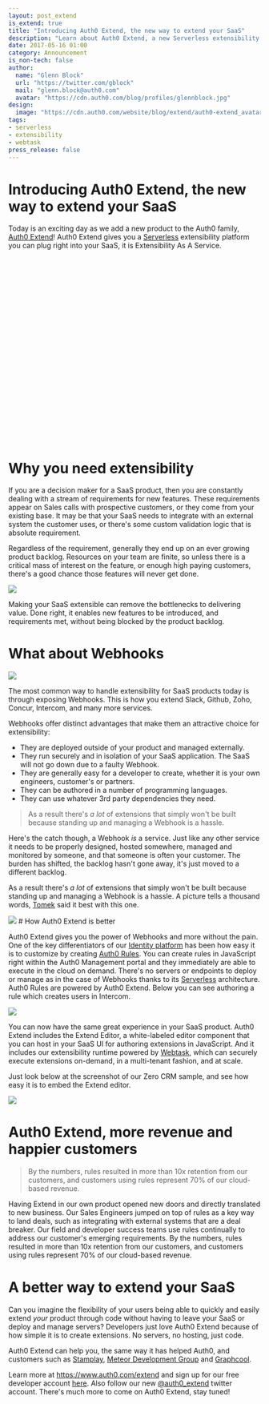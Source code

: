 ```yaml
---
layout: post_extend
is_extend: true
title: "Introducing Auth0 Extend, the new way to extend your SaaS"
description: "Learn about Auth0 Extend, a new Serverless extensibility platform which enables rapidly extending and customizing your SaaS"
date: 2017-05-16 01:00
category: Announcement
is_non-tech: false
author:
  name: "Glenn Block"
  url: "https://twitter.com/gblock"
  mail: "glenn.block@auth0.com"
  avatar: "https://cdn.auth0.com/blog/profiles/glennblock.jpg"
design:
  image: "https://cdn.auth0.com/website/blog/extend/auth0-extend_avatar.png"
tags:
- serverless
- extensibility
- webtask
press_release: false
---
```

# Introducing Auth0 Extend, the new way to extend your SaaS 

Today is an exciting day as we add a new product to the Auth0 family, [Auth0 Extend](https://www.auth0.com/extend?utm_medium=blog&utm_campaign=extend_launch&utm_source=auth0.com)! Auth0 Extend gives you a [Serverless](https://martinfowler.com/articles/serverless.html) extensibility platform you can plug right into your SaaS, it is Extensibility As A Service.

<script src="//fast.wistia.com/embed/medias/gdmdh89ehj.jsonp" async></script>
<script src="//fast.wistia.com/assets/external/E-v1.js" async></script>
<div class="wistia_embed wistia_async_gdmdh89ehj" style="height:349px;width:620px">&nbsp;</div>
<br>

# Why you need extensibility

If you are a decision maker for a SaaS product, then you are constantly dealing with a stream of requirements for new features. These requirements appear on Sales calls with prospective customers, or they come from your existing base. It may be that your SaaS needs to integrate with an external system the customer uses, or there's some custom validation logic that is absolute requirement. 

Regardless of the requirement, generally they end up on an ever growing product backlog. Resources on your team are finite, so unless there is a critical mass of interest on the feature, or enough high paying customers, there's a good chance those features will never get done.
<p><p><p>
<img src="http://dilbert.com/strip/2013-02-25"/>
<p>

Making your SaaS extensible can remove the bottlenecks to delivering value. Done right, it enables new features to be introduced, and requirements met, without being blocked by the product backlog.

# What about Webhooks

<img src="https://cdn.auth0.com/website/blog/extend/flow.png"/>

The most common way to handle extensibility for SaaS products today is through exposing Webhooks. This is how you extend Slack, Github, Zoho, Concur, Intercom, and many more services. 

Webhooks offer distinct advantages that make them an attractive choice for extensibility:

* They are deployed outside of your product and managed externally.
* They run securely and in isolation of your SaaS application. The SaaS will not go down due to a faulty Webhook.
* They are generally easy for a developer to create, whether it is your own engineers, customer's or partners.
* They can be authored in a number of programming languages.
* They can use whatever 3rd party dependencies they need.

> As a result there's _a lot_ of extensions that simply won't be built 
> because standing up and managing a Webhook is a hassle.

Here's the catch though, a Webhook _is_ a service. Just like any other service it needs to be properly designed, hosted somewhere, managed and monitored by someone, and that someone is often your customer. The burden has shifted, the backlog hasn't gone away, it's just moved to a different backlog. 

As a result there's _a lot_ of extensions that simply won't be built because standing up and managing a Webhook is a hassle. A picture tells a thousand words, [Tomek](https://tomasz.janczuk.org/) said it best with this one.

<img src="https://cdn.auth0.com/website/blog/extend/graph.png"/>
# How Auth0 Extend is better

Auth0 Extend gives you the power of Webhooks and more without the pain.
One of the key differentiators of our [Identity platform](https://auth0.com/how-it-works) has been how easy it is to customize by creating [Auth0 Rules](https://auth0.com/docs/rules). You can create rules in JavaScript right within the Auth0 Management portal and they immediately are able to execute in the cloud on demand. There's no servers or endpoints to deploy or manage as in the case of Webhooks thanks to its [Serverless](https://martinfowler.com/articles/serverless.html) architecture. Auth0 Rules are powered by Auth0 Extend. Below you can see authoring a rule which creates users in Intercom.

<img src="https://cdn.auth0.com/website/blog/extend/screenshot_rules.png"/>

You can now have the same great experience in your SaaS product. Auth0 Extend includes the Extend Editor, a white-labeled editor component that you can host in your SaaS UI for authoring extensions in JavaScript. And it includes our extensibility runtime powered by [Webtask](https://webtask.io), which can securely execute extensions on-demand, in a multi-tenant fashion, and at scale.

Just look below at the screenshot of our Zero CRM sample, and see how easy it is to embed the Extend editor.

<img src="https://cdn.auth0.com/website/blog/extend/screenshot-editor.png"/>

# Auth0 Extend, more revenue and happier customers

> By the numbers, rules resulted in more than 10x retention from our customers, 
> and customers using rules represent 70% of our cloud-based revenue.

Having Extend in our own product opened new doors and directly translated to new business. Our Sales Engineers jumped on top of rules as a key way to land deals, such as integrating with external systems that are a deal breaker. Our field and developer success teams use rules continually to address our customer's emerging requirements. By the numbers, rules resulted in more than 10x retention from our customers, and customers using rules represent 70% of our cloud-based revenue.

# A better way to extend your SaaS

Can you imagine the flexibility of your users being able to quickly and easily extend _your_ product through code without having to leave your SaaS or deploy and manage servers? Developers just love Auth0 Extend because of how simple it is to create extensions. No servers, no hosting, just code.

Auth0 Extend can help you, the same way it has helped Auth0, and customers such as [Stamplay](https://stamplay.com), [Meteor Development Group](https://meteor.com) and [Graphcool](https://graph.cool). 

Learn more at https://www.auth0.com/extend and sign up for our free developer account [here](https://www.auth0.com/try). Also follow our new [@auth0_extend](https://twitter.com/auth0_extend) twitter account. There's much more to come on Auth0 Extend, stay tuned!

